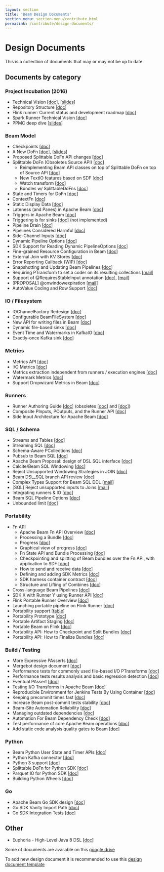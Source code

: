 ```yaml
---
layout: section
title: 'Beam Design Documents'
section_menu: section-menu/contribute.html
permalink: /contribute/design-documents/
---
```

<!--
Licensed under the Apache License, Version 2.0 (the "License");
you may not use this file except in compliance with the License.
You may obtain a copy of the License at

http://www.apache.org/licenses/LICENSE-2.0

Unless required by applicable law or agreed to in writing, software
distributed under the License is distributed on an "AS IS" BASIS,
WITHOUT WARRANTIES OR CONDITIONS OF ANY KIND, either express or implied.
See the License for the specific language governing permissions and
limitations under the License.
-->

# Design Documents
This is a collection of documents that may or may not be up to date.

## Documents by category
### Project Incubation (2016)
- Technical Vision [[doc](https://docs.google.com/document/d/1UyAeugHxZmVlQ5cEWo_eOPgXNQA1oD-rGooWOSwAqh8/edit)], [[slides](https://docs.google.com/presentation/d/1E9seGPB_VXtY_KZP4HngDPTbsu5RVZFFaTlwEYa88Zw)]
- Repository Structure [[doc](https://docs.google.com/document/d/1mTeZED33Famq25XedbKeDlGIJRvtzCXjSfwH9NKQYUE)]
- Flink runner: Current status and development roadmap [[doc](https://docs.google.com/document/d/1QM_X70VvxWksAQ5C114MoAKb1d9Vzl2dLxEZM4WYogo)]
- Spark Runner Technical Vision [[doc](https://docs.google.com/document/d/1y4qlQinjjrusGWlgq-mYmbxRW2z7-_X5Xax-GG0YsC0)]
- PPMC deep dive [[slides](https://docs.google.com/presentation/d/1uTb7dx4-Y2OM_B0_3XF_whwAL2FlDTTuq2QzP9sJ4Mg)]

### Beam Model
- Checkpoints [[doc](https://s.apache.org/FIWQ)]
- A New DoFn [[doc](https://s.apache.org/a-new-dofn)], [[slides](https://s.apache.org/presenting-a-new-dofn)]
- Proposed Splittable DoFn API changes [[doc](https://docs.google.com/document/d/1BGc8pM1GOvZhwR9SARSVte-20XEoBUxrGJ5gTWXdv3c)]
- Splittable DoFn (Obsoletes Source API) [[doc](http://s.apache.org/splittable-do-fn)]
  - Reimplementing Beam API classes on top of Splittable DoFn on top of Source API [[doc](https://s.apache.org/sdf-via-source)]
  - New TextIO features based on SDF [[doc](http://s.apache.org/textio-sdf)]
  - Watch transform [[doc](http://s.apache.org/beam-watch-transform)]
  - Bundles w/ SplittableDoFns [[doc](https://s.apache.org/beam-bundles-backlog-splitting)]
- State and Timers for DoFn [[doc](https://s.apache.org/beam-state)]
- ContextFn [[doc](http://s.apache.org/context-fn)]
- Static Display Data [[doc](https://docs.google.com/document/d/11enEB9JwVp6vO0uOYYTMYTGkr3TdNfELwWqoiUg5ZxM)]
- Lateness (and Panes) in Apache Beam [[doc](https://s.apache.org/beam-lateness)]
- Triggers in Apache Beam [[doc](https://s.apache.org/beam-triggers)]
- Triggering is for sinks [[doc](https://s.apache.org/beam-sink-triggers)] (not implemented)
- Pipeline Drain [[doc](https://docs.google.com/document/d/1NExwHlj-2q2WUGhSO4jTu8XGhDPmm3cllSN8IMmWci8)]
- Pipelines Considered Harmful [[doc](https://s.apache.org/no-beam-pipeline)]
- Side-Channel Inputs [[doc](https://docs.google.com/document/d/1e_-MenoW2cQ-6-EGVVqfOR-B9FovVXqXyUm4-ZwlgKA)]
- Dynamic Pipeline Options [[doc](https://docs.google.com/document/d/1I-iIgWDYasb7ZmXbGBHdok_IK1r1YAJ90JG5Fz0_28o)]
- SDK Support for Reading Dynamic PipelineOptions [[doc](https://docs.google.com/document/d/17I7HeNQmiIfOJi0aI70tgGMMkOSgGi8ZUH-MOnFatZ8)]
- Fine-grained Resource Configuration in Beam [[doc](https://docs.google.com/document/d/1N0y64dbzmukLLEy6M9CygdI_H88pIS3NtcOAkL5-oVw)]
- External Join with KV Stores [[doc](https://docs.google.com/document/d/1B-XnUwXh64lbswRieckU0BxtygSV58hysqZbpZmk03A)]
- Error Reporting Callback (WIP) [[doc](https://docs.google.com/document/d/1o2VXwCL97k3G-1BR9RSKNc6XtJTIA6SEKPMne91S67Y)]
- Snapshotting and Updating Beam Pipelines [[doc](https://docs.google.com/document/d/1UWhnYPgui0gUYOsuGcCjLuoOUlGA4QaY91n8p3wz9MY)]
- Requiring PTransform to set a coder on its resulting collections [[mail](https://lists.apache.org/thread.html/1dde0b5a93c2983cbab5f68ce7c74580102f5bb2baaa816585d7eabb@%3Cdev.beam.apache.org%3E)]
- Support of @RequiresStableInput annotation [[doc](https://docs.google.com/document/d/117yRKbbcEdm3eIKB_26BHOJGmHSZl1YNoF0RqWGtqAM)], [[mail](https://lists.apache.org/thread.html/ae3c838df060e47148439d1dad818d5e927b2a25ff00cc4153221dff@%3Cdev.beam.apache.org%3E)]
- [PROPOSAL] @onwindowexpiration [[mail](https://lists.apache.org/thread.html/1dab7f17c97378e665928b11116cbd887dc7be93390ab26c593ee49a@%3Cdev.beam.apache.org%3E)]
- AutoValue Coding and Row Support [[doc](https://docs.google.com/document/d/1ucoik4WzUDfilqIz3I1AuMHc1J8DE6iv7gaUCDI42BI)] 

### IO / Filesystem
- IOChannelFactory Redesign [[doc](https://docs.google.com/document/d/11TdPyZ9_zmjokhNWM3Id-XJsVG3qel2lhdKTknmZ_7M)]
- Configurable BeamFileSystem [[doc](https://docs.google.com/document/d/1-7vo9nLRsEEzDGnb562PuL4q9mUiq_ZVpCAiyyJw8p8)]
- New API for writing files in Beam [[doc](http://s.apache.org/fileio-write)]
- Dynamic file-based sinks [[doc](https://docs.google.com/document/d/1Bd9mJO1YC8vOoFObJFupVURBMCl7jWt6hOgw6ClwxE4)]
- Event Time and Watermarks in KafkaIO [[doc](https://docs.google.com/document/d/1DyWcLJpALRoUfvYUbiPCDVikYb_Xz2X7Co2aDUVVd4I)]
- Exactly-once Kafka sink [[doc](https://lists.apache.org/thread.html/fb394e576e6e858205307b033c5a5c6cc3923a17606814a54036c570@%3Cdev.beam.apache.org%3E)]

### Metrics
- Metrics API [[doc](http://s.apache.org/beam-metrics-api)]
- I/O Metrics [[doc](https://s.apache.org/standard-io-metrics)]
- Metrics extraction independent from runners / execution engines [[doc](https://s.apache.org/runner_independent_metrics_extraction)]
- Watermark Metrics [[doc](https://docs.google.com/document/d/1ykjjG97DjVQP73jGbotGRbtK38hGvFbokNEOuNO4DAo)]
- Support Dropwizard Metrics in Beam [[doc](https://docs.google.com/document/d/1-35iyCIJ9P4EQONlakgXBFRGUYoOLanq2Uf2sw5EjJw)]

### Runners
- Runner Authoring Guide [[doc](https://s.apache.org/beam-runner-guide)] (obsoletes [[doc](http://s.apache.org/beam-runner-api)] and [[doc](https://s.apache.org/beam-runner-1-pager)])
- Composite PInputs, POutputs, and the Runner API [[doc](https://s.apache.org/beam-runner-composites)]
- Side Input Architecture for Apache Beam [[doc](https://s.apache.org/beam-side-inputs-1-pager)]

### SQL / Schema
- Streams and Tables [[doc](https://s.apache.org/beam-streams-tables)]
- Streaming SQL [[doc](http://s.apache.org/streaming-sql-spec)]
- Schema-Aware PCollections [[doc](https://docs.google.com/document/d/1tnG2DPHZYbsomvihIpXruUmQ12pHGK0QIvXS1FOTgRc)]
- Pubsub to Beam SQL [[doc](https://docs.google.com/document/d/1wIXTxh-nQ3u694XbF0iEZX_7-b3yi4ad0ML2pcAxYfE)]
- Apache Beam Proposal: design of DSL SQL interface [[doc](https://docs.google.com/document/d/1uWXL_yF3UUO5GfCxbL6kWsmC8xCWfICU3RwiQKsk7Mk)]
- Calcite/Beam SQL Windowing [[doc](https://docs.google.com/document/d/1RmyV9e1Qab-axsLI1WWpw5oGAJDv0X7y9OSnPnrZWJk)]
- Reject Unsupported Windowing Strategies in JOIN [[doc](https://docs.google.com/document/d/1V-ZgKVTwHdNSGlQWncWIzcf_Rw2oLKZFSkU43scLff4)]
- Beam DSL_SQL branch API review [[doc](https://s.apache.org/beam-sql-dsl-api-review)]
- Complex Types Support for Beam SQL DDL [[mail](https://lists.apache.org/thread.html/c494e521cb6865b1ae19a68e8e653afc562df7744e8d08087249cbe0@%3Cdev.beam.apache.org%3E)]
- [SQL] Reject unsupported inputs to Joins [[mail](https://lists.apache.org/thread.html/e7a442fa9cf6b76a5b435493170508f6c42fb9ccef9bcef434424f79@%3Cdev.beam.apache.org%3E)]
- Integrating runners & IO [[doc](https://docs.google.com/document/d/1ZFVlnldrIYhUgOfxIT2JcmTFFSWTl4HwAnQsnwiNL1g)]
- Beam SQL Pipeline Options [[doc](https://docs.google.com/document/d/1UTsSBuruJRfGnVOS9eXbQI6NauCD4WnSAPgA_Y0zjdk)]
- Unbounded limit [[doc](https://docs.google.com/document/d/13zeTewHH9nfwhSlcE4x77WQwr1U2Z4sTiNRjOXUj2aw)]

### Portability
- Fn API
  - Apache Beam Fn API Overview [[doc](https://s.apache.org/beam-fn-api)]
  - Processing a Bundle [[doc](https://s.apache.org/beam-fn-api-processing-a-bundle)]
  - Progress [[doc](https://s.apache.org/beam-fn-api-progress-reporting)]
  - Graphical view of progress [[doc](https://docs.google.com/document/d/1Dx18qBTvFWNqwLeecemOpKfleKzFyeV3Qwh71SHATvY)]
  - Fn State API and Bundle Processing [[doc](https://s.apache.org/beam-fn-state-api-and-bundle-processing)]
  - Checkpointing and splitting of Beam bundles over the Fn API, with application to SDF [[doc](https://s.apache.org/beam-breaking-fusion)]
  - How to send and receive data [[doc](https://s.apache.org/beam-fn-api-send-and-receive-data)]
  - Defining and adding SDK Metrics [[doc](https://s.apache.org/beam-fn-api-metrics)]
  - SDK harness container contract [[doc](https://s.apache.org/beam-fn-api-container-contract)]
  - Structure and Lifting of Combines [[doc](https://s.apache.org/beam-runner-api-combine-model)]
- Cross-language Beam Pipelines [[doc](https://s.apache.org/beam-mixed-language-pipelines)]
- SDK X with Runner Y using Runner API [[doc](https://s.apache.org/beam-job-api)]
- Flink Portable Runner Overview [[doc](https://s.apache.org/portable-flink-runner-overview)]
- Launching portable pipeline on Flink Runner [[doc](https://docs.google.com/document/d/1xOaEEJrMmiSHprd-WiYABegfT129qqF-idUBINjxz8s)]
- Portability support [[table](https://docs.google.com/spreadsheets/d/1KDa_FGn1ShjomGd-UUDOhuh2q73de2tPz6BqHpzqvNI)]
- Portability Prototype [[doc](https://s.apache.org/beam-portability-team-doc)]
- Portable Artifact Staging [[doc](https://docs.google.com/document/d/12zNk3O2nhTB8Zmxw5U78qXrvlk5r42X8tqF248IDlpI)]
- Portable Beam on Flink [[doc](https://s.apache.org/portable-beam-on-flink)]
- Portability API: How to Checkpoint and Split Bundles [[doc](https://s.apache.org/beam-checkpoint-and-split-bundles)]
- Portability API: How to Finalize Bundles [[doc](https://s.apache.org/beam-finalizing-bundles)]

### Build / Testing
- More Expressive PAsserts [[doc](https://docs.google.com/document/d/1fZUUbG2LxBtqCVabQshldXIhkMcXepsbv2vuuny8Ix4)]
- Mergebot design document [[doc](https://docs.google.com/document/d/18iFnW6egjqd_ADXCTQcuAkkz3J96LHdV5DlYUhXHf0M)]
- Performance tests for commonly used file-based I/O PTransforms [[doc](https://docs.google.com/document/d/1dA-5s6OHiP_cz-NRAbwapoKF5MEC1wKps4A5tFbIPKE)]
- Performance tests results analysis and basic regression detection [[doc](https://docs.google.com/document/d/1Cb7XVmqe__nA_WCrriAifL-3WCzbZzV4Am5W_SkQLeA)]
- Eventual PAssert [[doc](https://docs.google.com/document/d/1X_3KH_6QyfOSnh5kNK-fHlkEDrwPVpA2RnRggMMxhUk)]
- Testing I/O Transforms in Apache Beam [[doc](https://docs.google.com/document/d/153J9jPQhMCNi_eBzJfhAg-NprQ7vbf1jNVRgdqeEE8I)]
- Reproducible Environment for Jenkins Tests By Using Container [[doc](https://docs.google.com/document/d/1U7FeVMiHiBP-pFm4ULotqG1QqZY0fi7g9ZwTmeIgvvM)]
- Keeping precommit times fast [[doc](https://docs.google.com/document/d/1udtvggmS2LTMmdwjEtZCcUQy6aQAiYTI3OrTP8CLfJM/edit?usp=sharing)]
- Increase Beam post-commit tests stability [[doc](https://docs.google.com/document/d/1sczGwnCvdHiboVajGVdnZL0rfnr7ViXXAebBAf_uQME)]
- Beam-Site Automation Reliability [[doc](https://s.apache.org/beam-site-automation)]
- Managing outdated dependencies [[doc](https://docs.google.com/document/d/15m1MziZ5TNd9rh_XN0YYBJfYkt0Oj-Ou9g0KFDPL2aA)]
- Automation For Beam Dependency Check [[doc](https://docs.google.com/document/d/1rqr_8a9NYZCgeiXpTIwWLCL7X8amPAVfRXsO72BpBwA)]
- Test performance of core Apache Beam operations [[doc](https://s.apache.org/load-test-basic-operations)]
- Add static code analysis quality gates to Beam [[doc](https://docs.google.com/document/d/1YbV18mrHujmiLBtadS1WzCVeiI3Lo7W6awWJDA4A98o)]

### Python
- Beam Python User State and Timer APIs [[doc](https://s.apache.org/beam-python-user-state-and-timers)]
- Python Kafka connector [[doc](https://docs.google.com/document/d/1ogRS-e-HYYTHsXi_l2zDUUOnvfzEbub3BFkPrYIOawU)]
- Python 3 support [[doc](https://s.apache.org/beam-python-3)]
- Splittable DoFn for Python SDK [[doc](http://s.apache.org/splittable-do-fn-python-sdk)]
- Parquet IO for Python SDK [[doc](https://docs.google.com/document/d/1-FT6zmjYhYFWXL8aDM5mNeiUnZdKnnB021zTo4S-0Wg)]
- Building Python Wheels [[doc](https://docs.google.com/document/d/1MRVFs48e6g7wORshr2UpuOVD_yTSJTbmR65_j8XbGek)]

### Go
- Apache Beam Go SDK design [[doc](https://s.apache.org/beam-go-sdk-design-rfc)]
- Go SDK Vanity Import Path [[doc](https://s.apache.org/go-beam-vanity-import)]
- Go SDK Integration Tests [[doc](https://docs.google.com/document/d/1jy6EE7D4RjgfNV0FhD3rMsT1YKhnUfcHRZMAlC6ygXw)]

## Other
- Euphoria - High-Level Java 8 DSL [[doc](https://s.apache.org/beam-euphoria)]

Some of documents are available on this [google drive](https://drive.google.com/corp/drive/folders/0B-IhJZh9Ab52OFBVZHpsNjc4eXc)

To add new design document it is recommended to use this [design document template](https://docs.google.com/document/d/1kVePqjt2daZd0bQHGUwghlcLbhvrny7VpflAzk9sjUg)
